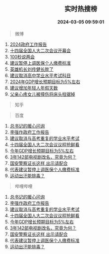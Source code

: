 <div align="center"><h2>实时热搜榜</h2><h4>2024-03-05 09:59:01</h4></div>

> 微博  

1. [2024政府工作报告](https://s.weibo.com/weibo?q=%232024%E6%94%BF%E5%BA%9C%E5%B7%A5%E4%BD%9C%E6%8A%A5%E5%91%8A%23&t=31&band_rank=1&Refer=top)<br />
2. [十四届全国人大二次会议开幕会](https://s.weibo.com/weibo?q=%23%E5%8D%81%E5%9B%9B%E5%B1%8A%E5%85%A8%E5%9B%BD%E4%BA%BA%E5%A4%A7%E4%BA%8C%E6%AC%A1%E4%BC%9A%E8%AE%AE%E5%BC%80%E5%B9%95%E4%BC%9A%23&t=31&band_rank=2&Refer=top)<br />
3. [100秒说两会](https://s.weibo.com/weibo?q=%23100%E7%A7%92%E8%AF%B4%E4%B8%A4%E4%BC%9A%23&t=31&band_rank=3&Refer=top)<br />
4. [建议暂停上调医保个人缴费标准](https://s.weibo.com/weibo?q=%23%E5%BB%BA%E8%AE%AE%E6%9A%82%E5%81%9C%E4%B8%8A%E8%B0%83%E5%8C%BB%E4%BF%9D%E4%B8%AA%E4%BA%BA%E7%BC%B4%E8%B4%B9%E6%A0%87%E5%87%86%23&t=31&band_rank=4&Refer=top)<br />
5. [英雄机长刘传健长胖了](https://s.weibo.com/weibo?q=%23%E8%8B%B1%E9%9B%84%E6%9C%BA%E9%95%BF%E5%88%98%E4%BC%A0%E5%81%A5%E9%95%BF%E8%83%96%E4%BA%86%23&t=31&band_rank=5&Refer=top)<br />
6. [建议取消高中学业水平考试科目](https://s.weibo.com/weibo?q=%23%E5%BB%BA%E8%AE%AE%E5%8F%96%E6%B6%88%E9%AB%98%E4%B8%AD%E5%AD%A6%E4%B8%9A%E6%B0%B4%E5%B9%B3%E8%80%83%E8%AF%95%E7%A7%91%E7%9B%AE%23&t=31&band_rank=6&Refer=top)<br />
7. [2024年GDP增长预期目标为5%左右](https://s.weibo.com/weibo?q=%232024%E5%B9%B4GDP%E5%A2%9E%E9%95%BF%E9%A2%84%E6%9C%9F%E7%9B%AE%E6%A0%87%E4%B8%BA5%25%E5%B7%A6%E5%8F%B3%23&t=31&band_rank=7&Refer=top)<br />
8. [建议增加年轻人年假天数](https://s.weibo.com/weibo?q=%23%E5%BB%BA%E8%AE%AE%E5%A2%9E%E5%8A%A0%E5%B9%B4%E8%BD%BB%E4%BA%BA%E5%B9%B4%E5%81%87%E5%A4%A9%E6%95%B0%23&t=31&band_rank=8&Refer=top)<br />
9. [父亲心疼女儿被撞伤将床头柱锯掉](https://s.weibo.com/weibo?q=%23%E7%88%B6%E4%BA%B2%E5%BF%83%E7%96%BC%E5%A5%B3%E5%84%BF%E8%A2%AB%E6%92%9E%E4%BC%A4%E5%B0%86%E5%BA%8A%E5%A4%B4%E6%9F%B1%E9%94%AF%E6%8E%89%23&t=31&band_rank=9&Refer=top)<br />

> 知乎  


> 百度  

1. [总书记的暖心问询](https://www.baidu.com/s?wd=%E6%80%BB%E4%B9%A6%E8%AE%B0%E7%9A%84%E6%9A%96%E5%BF%83%E9%97%AE%E8%AF%A2&sa=fyb_news&rsv_dl=fyb_news)<br />
2. [李强作政府工作报告](https://www.baidu.com/s?wd=%E6%9D%8E%E5%BC%BA%E4%BD%9C%E6%94%BF%E5%BA%9C%E5%B7%A5%E4%BD%9C%E6%8A%A5%E5%91%8A&sa=fyb_news&rsv_dl=fyb_news)<br />
3. [建议取消与高考重复的学业水平考试](https://www.baidu.com/s?wd=%E5%BB%BA%E8%AE%AE%E5%8F%96%E6%B6%88%E4%B8%8E%E9%AB%98%E8%80%83%E9%87%8D%E5%A4%8D%E7%9A%84%E5%AD%A6%E4%B8%9A%E6%B0%B4%E5%B9%B3%E8%80%83%E8%AF%95&sa=fyb_news&rsv_dl=fyb_news)<br />
4. [十四届全国人大二次会议议程抢鲜看](https://www.baidu.com/s?wd=%E5%8D%81%E5%9B%9B%E5%B1%8A%E5%85%A8%E5%9B%BD%E4%BA%BA%E5%A4%A7%E4%BA%8C%E6%AC%A1%E4%BC%9A%E8%AE%AE%E8%AE%AE%E7%A8%8B%E6%8A%A2%E9%B2%9C%E7%9C%8B&sa=fyb_news&rsv_dl=fyb_news)<br />
5. [今年GDP增长预期目标为5%左右](https://www.baidu.com/s?wd=%E4%BB%8A%E5%B9%B4GDP%E5%A2%9E%E9%95%BF%E9%A2%84%E6%9C%9F%E7%9B%AE%E6%A0%87%E4%B8%BA5%25%E5%B7%A6%E5%8F%B3&sa=fyb_news&rsv_dl=fyb_news)<br />
6. [3年142部电视剧改名，究竟为何？](https://www.baidu.com/s?wd=3%E5%B9%B4142%E9%83%A8%E7%94%B5%E8%A7%86%E5%89%A7%E6%94%B9%E5%90%8D%EF%BC%8C%E7%A9%B6%E7%AB%9F%E4%B8%BA%E4%BD%95%EF%BC%9F&sa=fyb_news&rsv_dl=fyb_news)<br />
7. [国安警察证长这样 出示请配合](https://www.baidu.com/s?wd=%E5%9B%BD%E5%AE%89%E8%AD%A6%E5%AF%9F%E8%AF%81%E9%95%BF%E8%BF%99%E6%A0%B7+%E5%87%BA%E7%A4%BA%E8%AF%B7%E9%85%8D%E5%90%88&sa=fyb_news&rsv_dl=fyb_news)<br />
8. [代表建议暂停上调医保个人缴费标准](https://www.baidu.com/s?wd=%E4%BB%A3%E8%A1%A8%E5%BB%BA%E8%AE%AE%E6%9A%82%E5%81%9C%E4%B8%8A%E8%B0%83%E5%8C%BB%E4%BF%9D%E4%B8%AA%E4%BA%BA%E7%BC%B4%E8%B4%B9%E6%A0%87%E5%87%86&sa=fyb_news&rsv_dl=fyb_news)<br />
9. [运动出汗能排毒？](https://www.baidu.com/s?wd=%E8%BF%90%E5%8A%A8%E5%87%BA%E6%B1%97%E8%83%BD%E6%8E%92%E6%AF%92%EF%BC%9F&sa=fyb_news&rsv_dl=fyb_news)<br />

> 哔哩哔哩  

1. [总书记的暖心问询](https://www.baidu.com/s?wd=%E6%80%BB%E4%B9%A6%E8%AE%B0%E7%9A%84%E6%9A%96%E5%BF%83%E9%97%AE%E8%AF%A2&sa=fyb_news&rsv_dl=fyb_news)<br />
2. [李强作政府工作报告](https://www.baidu.com/s?wd=%E6%9D%8E%E5%BC%BA%E4%BD%9C%E6%94%BF%E5%BA%9C%E5%B7%A5%E4%BD%9C%E6%8A%A5%E5%91%8A&sa=fyb_news&rsv_dl=fyb_news)<br />
3. [建议取消与高考重复的学业水平考试](https://www.baidu.com/s?wd=%E5%BB%BA%E8%AE%AE%E5%8F%96%E6%B6%88%E4%B8%8E%E9%AB%98%E8%80%83%E9%87%8D%E5%A4%8D%E7%9A%84%E5%AD%A6%E4%B8%9A%E6%B0%B4%E5%B9%B3%E8%80%83%E8%AF%95&sa=fyb_news&rsv_dl=fyb_news)<br />
4. [十四届全国人大二次会议议程抢鲜看](https://www.baidu.com/s?wd=%E5%8D%81%E5%9B%9B%E5%B1%8A%E5%85%A8%E5%9B%BD%E4%BA%BA%E5%A4%A7%E4%BA%8C%E6%AC%A1%E4%BC%9A%E8%AE%AE%E8%AE%AE%E7%A8%8B%E6%8A%A2%E9%B2%9C%E7%9C%8B&sa=fyb_news&rsv_dl=fyb_news)<br />
5. [今年GDP增长预期目标为5%左右](https://www.baidu.com/s?wd=%E4%BB%8A%E5%B9%B4GDP%E5%A2%9E%E9%95%BF%E9%A2%84%E6%9C%9F%E7%9B%AE%E6%A0%87%E4%B8%BA5%25%E5%B7%A6%E5%8F%B3&sa=fyb_news&rsv_dl=fyb_news)<br />
6. [3年142部电视剧改名，究竟为何？](https://www.baidu.com/s?wd=3%E5%B9%B4142%E9%83%A8%E7%94%B5%E8%A7%86%E5%89%A7%E6%94%B9%E5%90%8D%EF%BC%8C%E7%A9%B6%E7%AB%9F%E4%B8%BA%E4%BD%95%EF%BC%9F&sa=fyb_news&rsv_dl=fyb_news)<br />
7. [国安警察证长这样 出示请配合](https://www.baidu.com/s?wd=%E5%9B%BD%E5%AE%89%E8%AD%A6%E5%AF%9F%E8%AF%81%E9%95%BF%E8%BF%99%E6%A0%B7+%E5%87%BA%E7%A4%BA%E8%AF%B7%E9%85%8D%E5%90%88&sa=fyb_news&rsv_dl=fyb_news)<br />
8. [代表建议暂停上调医保个人缴费标准](https://www.baidu.com/s?wd=%E4%BB%A3%E8%A1%A8%E5%BB%BA%E8%AE%AE%E6%9A%82%E5%81%9C%E4%B8%8A%E8%B0%83%E5%8C%BB%E4%BF%9D%E4%B8%AA%E4%BA%BA%E7%BC%B4%E8%B4%B9%E6%A0%87%E5%87%86&sa=fyb_news&rsv_dl=fyb_news)<br />
9. [运动出汗能排毒？](https://www.baidu.com/s?wd=%E8%BF%90%E5%8A%A8%E5%87%BA%E6%B1%97%E8%83%BD%E6%8E%92%E6%AF%92%EF%BC%9F&sa=fyb_news&rsv_dl=fyb_news)<br />
